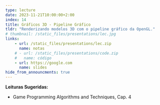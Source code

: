 ```yaml
---
type: lecture
date: 2023-11-21T10:00:00+2:00
index: 14
title: Gráficos 3D - Pipeline Gráfico
tldr: "Renderizando modelos 3D com o pipeline gráfico da OpenGL."
# thumbnail: /static_files/presentations/lec.jpg
links: 
    - url: /static_files/presentations/lec.zip
      name: notas
    # - url: /static_files/presentations/code.zip
    #   name: código
    - url: https://google.com
      name: slides
hide_from_announcments: true
---
```

**Leituras Sugeridas:**
- Game Programming Algorithms and Techniques, Cap. 4